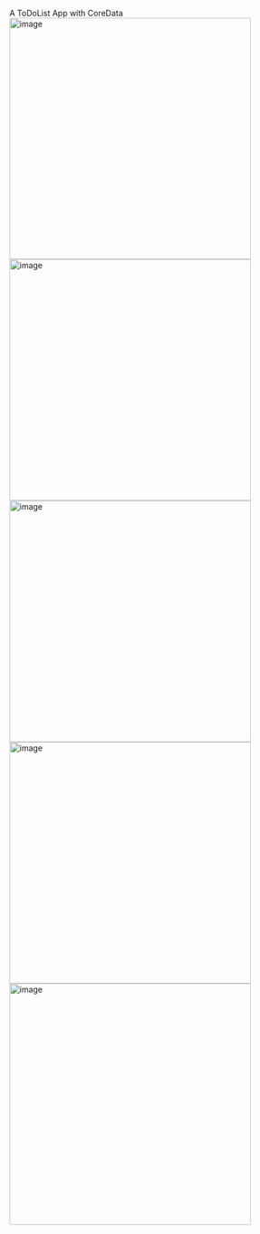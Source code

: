 A ToDoList App with CoreData
<img width="426" alt="image" src="https://github.com/guraygul/ListApp5/assets/58820744/d855a365-13f6-45e9-a0c6-dfd92c57cea2">
<img width="426" alt="image" src="https://github.com/guraygul/ListApp5/assets/58820744/6404c952-7f0e-4950-9120-19f850bd5a6b">
<img width="426" alt="image" src="https://github.com/guraygul/ListApp5/assets/58820744/7124371d-ac50-498f-a11e-a21707700969">
<img width="426" alt="image" src="https://github.com/guraygul/ListApp5/assets/58820744/768b1a56-7a35-4513-bef2-1e57e62b4789">
<img width="426" alt="image" src="https://github.com/guraygul/ListApp5/assets/58820744/ac71b23b-a3e6-4149-be50-bc96ea05c518">
